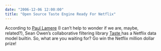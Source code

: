 ```yaml
---
date: "2006-12-06 12:00:00"
title: "Open Source Taste Engine Ready For Netflix"
---
```




According to [Paul Lamere](http://blogs.sun.com/plamere/) (I can&rsquo;t help to wonder if we are, maybe, related?), Sean Owen&rsquo;s collaborative filtering library [Taste ](http://taste.sourceforge.net/) has a Netflix data model builtin. So, what are you waiting for? Go win the Netflix million dollar prize!

